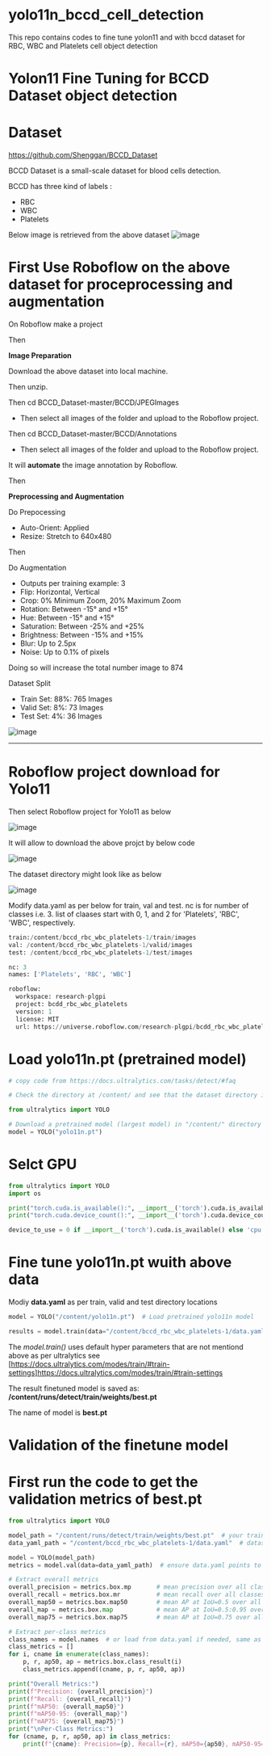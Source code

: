 # yolo11n_bccd_cell_detection
This repo contains codes to fine tune yolon11 and with bccd dataset for RBC, WBC and Platelets cell object detection

# Yolon11 Fine Tuning for BCCD Dataset object detection

# Dataset

https://github.com/Shenggan/BCCD_Dataset

BCCD Dataset is a small-scale dataset for blood cells detection.

BCCD has three kind of labels :

- RBC
- WBC
- Platelets

Below image is retrieved from the above dataset ![image](https://github.com/user-attachments/assets/8963ce8b-8fb4-4611-8ae7-3055080c6cb6)

# First Use Roboflow on the above dataset for proceprocessing and augmentation

On Roboflow make a project

Then

**Image Preparation**

Download the above dataset into local machine.


Then unzip.

Then cd BCCD_Dataset-master/BCCD/JPEGImages

- Then select all images of the folder and upload to the Roboflow project.

Then cd BCCD_Dataset-master/BCCD/Annotations

- Then select all images of the folder and upload to the Roboflow project.

It will **automate** the image annotation by Roboflow.

Then 

**Preprocessing and Augmentation**

Do Prepocessing 

- Auto-Orient: Applied
- Resize: Stretch to 640x480

Then 

Do Augmentation

- Outputs per training example: 3
- Flip: Horizontal, Vertical
- Crop: 0% Minimum Zoom, 20% Maximum Zoom
- Rotation: Between -15° and +15°
- Hue: Between -15° and +15°
- Saturation: Between -25% and +25%
- Brightness: Between -15% and +15%
- Blur: Up to 2.5px
- Noise: Up to 0.1% of pixels

Doing so will increase the total number image to 874

Dataset Split

- Train Set: 88%: 765 Images
- Valid Set: 8%: 73 Images
- Test Set: 4%: 36 Images

![image](https://github.com/user-attachments/assets/c921f83c-965c-4e1e-bb78-b07a28323d8a)

---

# Roboflow project download for Yolo11

Then select Roboflow project for Yolo11 as below

![image](https://github.com/user-attachments/assets/45e8136d-4d57-4d50-80c0-b7bf2d167d35)

It will allow to download the above projct by below code

![image](https://github.com/user-attachments/assets/3a4b9705-cf66-4b97-8f70-e5890a124b8a)

The dataset directory might look like as below

![image](https://github.com/user-attachments/assets/f7d57ec5-1367-448c-adc1-3639de0309c7)

Modify data.yaml as per below for train, val and test. nc is for number of classes i.e. 3. list of claases start with 0, 1, and 2 for 'Platelets', 'RBC', 'WBC', respectively.

```python
train:/content/bccd_rbc_wbc_platelets-1/train/images
val: /content/bccd_rbc_wbc_platelets-1/valid/images
test: /content/bccd_rbc_wbc_platelets-1/test/images

nc: 3
names: ['Platelets', 'RBC', 'WBC']

roboflow:
  workspace: research-plgpi
  project: bcdd_rbc_wbc_platelets
  version: 1
  license: MIT
  url: https://universe.roboflow.com/research-plgpi/bcdd_rbc_wbc_platelets/dataset/1
```

# Load yolo11n.pt (pretrained model)

```python
# copy code from https://docs.ultralytics.com/tasks/detect/#faq

# Check the directory at /content/ and see that the dataset directory is already prepared

from ultralytics import YOLO

# Download a pretrained model (largest model) in "/content/" directory i.e. local folder
model = YOLO("yolo11n.pt")
```



# Selct GPU

```python
from ultralytics import YOLO
import os

print("torch.cuda.is_available():", __import__('torch').cuda.is_available())
print("torch.cuda.device_count():", __import__('torch').cuda.device_count())

device_to_use = 0 if __import__('torch').cuda.is_available() else 'cpu'
```

# Fine tune yolo11n.pt wuith above data

Modiy **data.yaml** as per train, valid and test directory locations

```python
model = YOLO("/content/yolo11n.pt")  # Load pretrained yolo11n model

results = model.train(data="/content/bccd_rbc_wbc_platelets-1/data.yaml", epochs=200, imgsz=640)
```
The _model.train()_ uses default hyper parameters that are not mentiond above as per ultralytics see [https://docs.ultralytics.com/modes/train/#train-settings]https://docs.ultralytics.com/modes/train/#train-settings

The result finetuned model is saved as: **/content/runs/detect/train/weights/best.pt** 

The name of model is **best.pt**


# Validation of the finetune model

# First run the code to get the validation metrics of best.pt


```python
from ultralytics import YOLO

model_path = "/content/runs/detect/train/weights/best.pt"  # your trained model
data_yaml_path = "/content/bccd_rbc_wbc_platelets-1/data.yaml"  # dataset configuration file

model = YOLO(model_path)
metrics = model.val(data=data_yaml_path)  # ensure data.yaml points to the correct valid set

# Extract overall metrics
overall_precision = metrics.box.mp       # mean precision over all classes
overall_recall = metrics.box.mr          # mean recall over all classes
overall_map50 = metrics.box.map50        # mean AP at IoU=0.5 over all classes
overall_map = metrics.box.map            # mean AP at IoU=0.5:0.95 over all classes
overall_map75 = metrics.box.map75        # mean AP at IoU=0.75 over all classes

# Extract per-class metrics
class_names = model.names  # or load from data.yaml if needed, same as model.names
class_metrics = []
for i, cname in enumerate(class_names):
    p, r, ap50, ap = metrics.box.class_result(i)
    class_metrics.append((cname, p, r, ap50, ap))

print("Overall Metrics:")
print(f"Precision: {overall_precision}")
print(f"Recall: {overall_recall}")
print(f"mAP50: {overall_map50}")
print(f"mAP50-95: {overall_map}")
print(f"mAP75: {overall_map75}")
print("\nPer-Class Metrics:")
for (cname, p, r, ap50, ap) in class_metrics:
    print(f"{cname}: Precision={p}, Recall={r}, mAP50={ap50}, mAP50-95={ap}")
```
